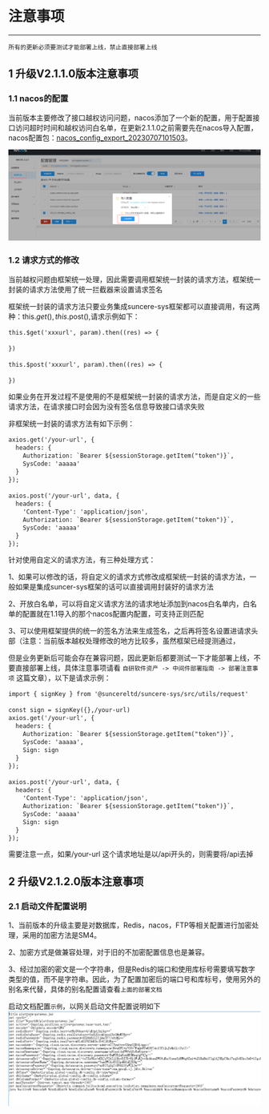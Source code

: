 # 注意事项

---

`所有的更新必须要测试才能部署上线，禁止直接部署上线`

## 1 升级V2.1.1.0版本注意事项
### 1.1 nacos的配置
当前版本主要修改了接口越权访问问题，nacos添加了一个新的配置，用于配置接口访问超时时间和越权访问白名单，在更新2.1.1.0之前需要先在nacos导入配置，nacos配置包：[nacos_config_export_20230707101503](http://10.10.204.156:8001/自研软件/中间件/2.1.1.0/nacos_config_export_20230707101503.zip)。

![alt](../../../assets/img/framework/global/nacos_import_config.png)

### 1.2 请求方式的修改
当前越权问题由框架统一处理，因此需要调用框架统一封装的请求方法，框架统一封装的请求方法使用了统一拦截器来设置请求签名

框架统一封装的请求方法只要业务集成suncere-sys框架都可以直接调用，有这两种：this.$get(),this.$post(),请求示例如下：

```
this.$get('xxxurl', param).then((res) => {
    
})

this.$post('xxxurl', param).then((res) => {
    
})

```

如果业务在开发过程不是使用的不是框架统一封装的请求方法，而是自定义的一些请求方法，在请求接口时会因为没有签名信息导致接口请求失败

非框架统一封装的请求方法有如下示例：

```
axios.get('/your-url', {
  headers: {
    Authorization: `Bearer ${sessionStorage.getItem("token")}`,
    SysCode: 'aaaaa'
  }
});

axios.post('/your-url', data, {
  headers: {
    'Content-Type': 'application/json',
    Authorization: `Bearer ${sessionStorage.getItem("token")}`,
    SysCode: 'aaaaa'
  }
});

```

针对使用自定义的请求方法，有三种处理方式：

1、如果可以修改的话，将自定义的请求方式修改成框架统一封装的请求方法，一般如果是集成suncer-sys框架的话可以直接调用封装好的请求方法

2、开放白名单，可以将自定义请求方法的请求地址添加到nacos白名单内，白名单的配置就在1.1导入的那个nacos配置内配置，可支持正则匹配

3、可以使用框架提供的统一的签名方法来生成签名，之后再将签名设置进请求头部（注意：当前版本越权处理修改的地方比较多，虽然框架已经提测通过， 

   但是业务更新后可能会存在兼容问题，因此更新后都要测试一下才能部署上线，不要直接部署上线，具体注意事项请看 `自研软件资产 -> 中间件部署指南 -> 部署注意事项` 这篇文章），以下是请求示例：

```
import { signKey } from '@suncereltd/suncere-sys/src/utils/request'

const sign = signKey({},/your-url)
axios.get('/your-url', {
  headers: {
    Authorization: `Bearer ${sessionStorage.getItem("token")}`,
    SysCode: 'aaaaa',
    Sign: sign
  }
});

axios.post('/your-url', data, {
  headers: {
    'Content-Type': 'application/json',
    Authorization: `Bearer ${sessionStorage.getItem("token")}`,
    SysCode: 'aaaaa'
    Sign: sign
  }
});

```
需要注意一点，如果/your-url 这个请求地址是以/api开头的，则需要将/api去掉

## 2 升级V2.1.2.0版本注意事项
### 2.1 启动文件配置说明
1、当前版本的升级主要是对数据库，Redis，nacos，FTP等相关配置进行加密处理，采用的加密方法是SM4。

2、加密方式是做兼容处理，对于旧的不加密配置信息也是兼容。

3、经过加密的密文是一个字符串，但是Redis的端口和使用库标号需要填写数字类型的值，而不是字符串。因此，为了配置加密后的端口号和库标号，使用另外的别名来代替，具体的别名配置请查看`上面的部署文档`

启动文档配置`示例`，以网关启动文件配置说明如下
![alt](../../../assets/img/framework/global/Configuration_Description.png)


